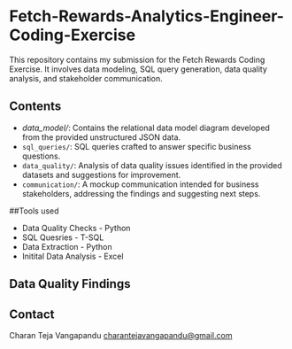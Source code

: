 # Fetch-Rewards-Analytics-Engineer-Coding-Exercise
This repository contains my submission for the Fetch Rewards Coding Exercise. It involves data modeling, SQL query generation, data quality analysis, and stakeholder communication.

## Contents
- *data_model/*: Contains the relational data model diagram developed from the provided unstructured JSON data.
- `sql_queries/`: SQL queries crafted to answer specific business questions.
- `data_quality/`: Analysis of data quality issues identified in the provided datasets and suggestions for improvement.
- `communication/`: A mockup communication intended for business stakeholders, addressing the findings and suggesting next steps.

##Tools used
- Data Quality Checks - Python
- SQL Quesries - T-SQL
- Data Extraction - Python
- Initital Data Analysis - Excel

## Data Quality Findings


## Contact
Charan Teja Vangapandu
charantejavangapandu@gmail.com
